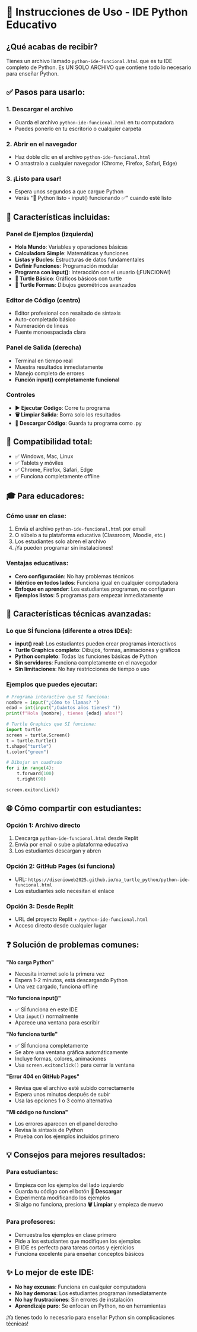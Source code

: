 # 🎯 Instrucciones de Uso - IDE Python Educativo

## ¿Qué acabas de recibir?

Tienes un archivo llamado `python-ide-funcional.html` que es tu IDE completo de Python. Es UN SOLO ARCHIVO que contiene todo lo necesario para enseñar Python.

## ✅ Pasos para usarlo:

### 1. Descargar el archivo
- Guarda el archivo `python-ide-funcional.html` en tu computadora
- Puedes ponerlo en tu escritorio o cualquier carpeta

### 2. Abrir en el navegador
- Haz doble clic en el archivo `python-ide-funcional.html`
- O arrastralo a cualquier navegador (Chrome, Firefox, Safari, Edge)

### 3. ¡Listo para usar!
- Espera unos segundos a que cargue Python
- Verás "🐍 Python listo - input() funcionando ✅" cuando esté listo

## 🚀 Características incluidas:

### Panel de Ejemplos (izquierda)
- **Hola Mundo**: Variables y operaciones básicas
- **Calculadora Simple**: Matemáticas y funciones
- **Listas y Bucles**: Estructuras de datos fundamentales
- **Definir Funciones**: Programación modular
- **Programa con input()**: Interacción con el usuario (¡FUNCIONA!)
- **🐢 Turtle Básico**: Gráficos básicos con turtle
- **🎨 Turtle Formas**: Dibujos geométricos avanzados

### Editor de Código (centro)
- Editor profesional con resaltado de sintaxis
- Auto-completado básico
- Numeración de líneas
- Fuente monoespaciada clara

### Panel de Salida (derecha)
- Terminal en tiempo real
- Muestra resultados inmediatamente
- Manejo completo de errores
- **Función input() completamente funcional**

### Controles
- **▶️ Ejecutar Código**: Corre tu programa
- **🗑️ Limpiar Salida**: Borra solo los resultados
- **💾 Descargar Código**: Guarda tu programa como .py

## 📱 Compatibilidad total:
- ✅ Windows, Mac, Linux
- ✅ Tablets y móviles
- ✅ Chrome, Firefox, Safari, Edge
- ✅ Funciona completamente offline

## 🎓 Para educadores:

### Cómo usar en clase:
1. Envía el archivo `python-ide-funcional.html` por email
2. O súbelo a tu plataforma educativa (Classroom, Moodle, etc.)
3. Los estudiantes solo abren el archivo
4. ¡Ya pueden programar sin instalaciones!

### Ventajas educativas:
- **Cero configuración**: No hay problemas técnicos
- **Idéntico en todos lados**: Funciona igual en cualquier computadora
- **Enfoque en aprender**: Los estudiantes programan, no configuran
- **Ejemplos listos**: 5 programas para empezar inmediatamente

## 🔧 Características técnicas avanzadas:

### Lo que SÍ funciona (diferente a otros IDEs):
- **input() real**: Los estudiantes pueden crear programas interactivos
- **Turtle Graphics completo**: Dibujos, formas, animaciones y gráficos
- **Python completo**: Todas las funciones básicas de Python
- **Sin servidores**: Funciona completamente en el navegador
- **Sin limitaciones**: No hay restricciones de tiempo o uso

### Ejemplos que puedes ejecutar:
```python
# Programa interactivo que SÍ funciona:
nombre = input("¿Cómo te llamas? ")
edad = int(input("¿Cuántos años tienes? "))
print(f"Hola {nombre}, tienes {edad} años!")
```

```python
# Turtle Graphics que SÍ funciona:
import turtle
screen = turtle.Screen()
t = turtle.Turtle()
t.shape("turtle")
t.color("green")

# Dibujar un cuadrado
for i in range(4):
    t.forward(100)
    t.right(90)

screen.exitonclick()
```

## 🌐 Cómo compartir con estudiantes:

### Opción 1: Archivo directo
1. Descarga `python-ide-funcional.html` desde Replit
2. Envía por email o sube a plataforma educativa
3. Los estudiantes descargan y abren

### Opción 2: GitHub Pages (si funciona)
- URL: `https://disenioweb2025.github.io/oa_turtle_python/python-ide-funcional.html`
- Los estudiantes solo necesitan el enlace

### Opción 3: Desde Replit
- URL del proyecto Replit + `/python-ide-funcional.html`
- Acceso directo desde cualquier lugar

## ❓ Solución de problemas comunes:

**"No carga Python"**
- Necesita internet solo la primera vez
- Espera 1-2 minutos, está descargando Python
- Una vez cargado, funciona offline

**"No funciona input()"**
- ✅ SÍ funciona en este IDE
- Usa `input()` normalmente
- Aparece una ventana para escribir

**"No funciona turtle"**
- ✅ SÍ funciona completamente
- Se abre una ventana gráfica automáticamente
- Incluye formas, colores, animaciones
- Usa `screen.exitonclick()` para cerrar la ventana

**"Error 404 en GitHub Pages"**
- Revisa que el archivo esté subido correctamente
- Espera unos minutos después de subir
- Usa las opciones 1 o 3 como alternativa

**"Mi código no funciona"**
- Los errores aparecen en el panel derecho
- Revisa la sintaxis de Python
- Prueba con los ejemplos incluidos primero

## 💡 Consejos para mejores resultados:

### Para estudiantes:
- Empieza con los ejemplos del lado izquierdo
- Guarda tu código con el botón **💾 Descargar**
- Experimenta modificando los ejemplos
- Si algo no funciona, presiona **🗑️ Limpiar** y empieza de nuevo

### Para profesores:
- Demuestra los ejemplos en clase primero
- Pide a los estudiantes que modifiquen los ejemplos
- El IDE es perfecto para tareas cortas y ejercicios
- Funciona excelente para enseñar conceptos básicos

## ✨ Lo mejor de este IDE:
- **No hay excusas**: Funciona en cualquier computadora
- **No hay demoras**: Los estudiantes programan inmediatamente
- **No hay frustraciones**: Sin errores de instalación
- **Aprendizaje puro**: Se enfocan en Python, no en herramientas

¡Ya tienes todo lo necesario para enseñar Python sin complicaciones técnicas!
